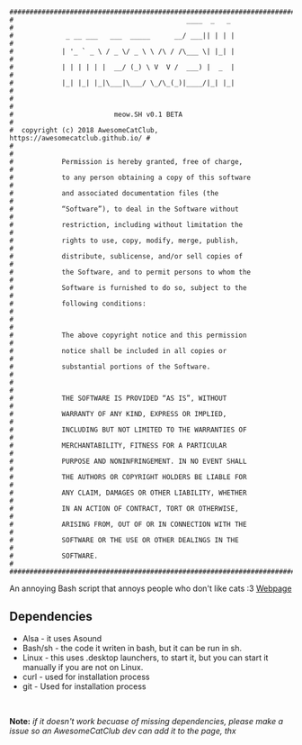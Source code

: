 ```
#########################################################################
#                                           ____  _   _                 #
#             _ __ ___   ___  _____      __/ ___|| | | |                #
#            | '_ ` _ \ / _ \/ _ \ \ /\ / /\___ \| |_| |                #
#            | | | | | |  __/ (_) \ V  V /  ___) |  _  |                #
#            |_| |_| |_|\___|\___/ \_/\_(_)|____/|_| |_|                #
#                                                                       #
#                         meow.SH v0.1 BETA                             #
#  copyright (c) 2018 AwesomeCatClub, https://awesomecatclub.github.io/ #
#                                                                       #
#            Permission is hereby granted, free of charge,              #
#            to any person obtaining a copy of this software            #
#            and associated documentation files (the                    #
#            “Software”), to deal in the Software without               #
#            restriction, including without limitation the              #
#            rights to use, copy, modify, merge, publish,               #
#            distribute, sublicense, and/or sell copies of              #
#            the Software, and to permit persons to whom the            #
#            Software is furnished to do so, subject to the             #
#            following conditions:                                      #
#                                                                       #
#            The above copyright notice and this permission             #
#            notice shall be included in all copies or                  #
#            substantial portions of the Software.                      #
#                                                                       #
#            THE SOFTWARE IS PROVIDED “AS IS”, WITHOUT                  #
#            WARRANTY OF ANY KIND, EXPRESS OR IMPLIED,                  #
#            INCLUDING BUT NOT LIMITED TO THE WARRANTIES OF             #
#            MERCHANTABILITY, FITNESS FOR A PARTICULAR                  #
#            PURPOSE AND NONINFRINGEMENT. IN NO EVENT SHALL             #
#            THE AUTHORS OR COPYRIGHT HOLDERS BE LIABLE FOR             #
#            ANY CLAIM, DAMAGES OR OTHER LIABILITY, WHETHER             #
#            IN AN ACTION OF CONTRACT, TORT OR OTHERWISE,               #
#            ARISING FROM, OUT OF OR IN CONNECTION WITH THE             #
#            SOFTWARE OR THE USE OR OTHER DEALINGS IN THE               #
#            SOFTWARE.                                                  #
#########################################################################
```
An annoying Bash script that annoys people who don't like cats :3
[Webpage](awesomecatclub.github.io/meow.sh)
## Dependencies
- Alsa - it uses Asound
- Bash/sh - the code it writen in bash, but it can be run in sh.
- Linux - this uses .desktop launchers, to start it, but you can start it manually if you are not on Linux.
- curl - used for installation process
- git - Used for installation process

<br>

**Note:** *if it doesn't work becuase of missing dependencies, please make a issue so an AwesomeCatClub dev can add it to the page, thx*
